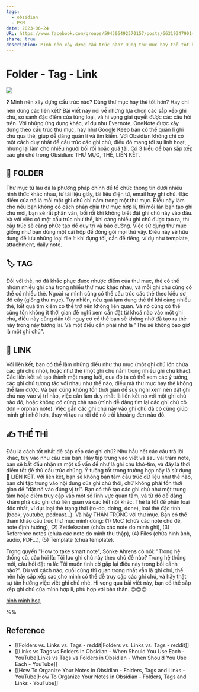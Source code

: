 ```yaml
---
tags:
  - obsidian
  - PKM
date: 2023-06-24
URL: https://www.facebook.com/groups/594306492570157/posts/663193479014791/
share: true
description: Mình nên xây dựng cấu trúc nào? Dùng thư mục hay thẻ tốt hơn? Hay chỉ nên dùng các liên kết?
---
```


# Folder - Tag - Link

![](https://i.imgur.com/VjkNBiE.jpg)


❓ Mình nên xây dựng cấu trúc nào? Dùng thư mục hay thẻ tốt hơn? Hay chỉ nên dùng các liên kết? Bài viết này nói về những lựa chọn các sắp xếp ghi chú, so sánh đặc điểm của từng loại, và hi vọng giải quyết được các câu hỏi trên. Với những ứng dụng khác, ví dụ như Evernote, OneNote được xây dựng theo cấu trúc thư mục, hay như Google Keep bạn có thể quản lí ghi chú qua thẻ, giúp dễ dàng quản lí và tìm kiếm. Với Obsidian không chỉ có một cách duy nhất để cấu trúc các ghi chú, điều đó mang tới sự linh hoạt, nhưng lại làm cho nhiều người bối rối hoặc quá tải. Có 3 kiểu để bạn sắp xếp các ghi chú trong Obsidian: THƯ MỤC, THẺ, LIÊN KẾT.

## 📂 FOLDER

Thư mục từ lâu đã là phương pháp chính để tổ chức thông tin dưới nhiều hình thức khác nhau, từ tài liệu giấy, tài liệu điện tử, email hay ghi chú. Đặc điểm của nó là mỗi một ghi chú chỉ nằm trong một thư mục. Điều này làm cho nếu bạn không có cách phân chia thư mục hợp lí, thì mỗi lần bạn tạo ghi chú mới, bạn sẽ rất phân vân, bối rối khi không biết đặt ghi chú này vào đâu. Và với việc có một cấu trúc như thế, khi càng nhiều ghi chú được tạo ra, thì cấu trúc sẽ càng phức tạp để duy trì và bảo dưỡng. Việc sử dụng thư mục giống như bạn dùng một cái hộp để đóng gói mọi thứ vậy. Điều này sẽ hữu dụng để lưu những loại file ít khi đụng tới, cần để riêng, ví dụ như template, attachment, daily note.

## 🏷️ TAG

Đối với thẻ, nó đã khắc phục được nhược điểm của thư mục, thẻ có thể nhóm nhiều ghi chú trong nhiều thư mục khác nhau, và mỗi ghi chú cũng có thể có nhiều thẻ. Ngoài ra mình cũng có thể cấu trúc các thẻ theo kiểu sơ đồ cây (giống thư mục). Tuy nhiên, nếu quá lạm dụng thẻ thì khi càng nhiều thẻ, kết quả tìm kiếm có thể trở nên không liên quan. Và nó cũng có thể cũng tốn không ít thời gian để nghĩ xem cần đặt từ khoá nào vào một ghi chú, điều này cũng dẫn tới nguy cơ có thể bạn sẽ không nhớ đã tạo ra thẻ này trong này tương lai. Và một điều cần phải nhớ là "Thẻ sẽ không bao giờ là một ghi chú".

## 🔗 LINK

Với liên kết, bạn có thể làm những điều như thư mục (một ghi chú lớn chứa các ghi chú nhỏ), hoặc như thẻ (một ghi chú nằm trong nhiều ghi chú khác). Các liên kết sẽ tạo thành một mạng lưới, qua đó ta có thể xem các ý tưởng, các ghi chú tương tác với nhau như thế nào, điều mà thư mục hay thẻ không thể làm được. Và bạn cũng không tốn thời gian để suy nghĩ xem nên đặt ghi chú này vào vị trí nào, việc cần làm duy nhất là liên kết nó với một ghi chú nào đó, hoặc không có cũng chả sao (mình dễ dàng tìm lại các ghi chú cô đơn - orphan note). Việc gắn các ghi chú này vào ghi chú đã có cũng giúp mình ghi nhớ hơn, thay vì tạo ra rồi để nó trôi khoảng đen nào đó.

## ✍ THẾ THÌ

Đâu là cách tốt nhất để sắp xếp các ghi chú? Như hầu hết các câu trả lời khác, tuỳ vào nhu cầu của bạn. Hãy tập trung vào viết và sau vài trăm note, bạn sẽ bắt đầu nhận ra một số vấn đề như là ghi chú khó-tìm, và đây là thời điểm tốt để thử cấu trúc chúng. Ý tưởng tốt trong trường hợp này là sử dụng 🔗 LIÊN KẾT. Với liên kết, bạn sẽ không bận tâm cấu trúc dữ liệu như thế nào, bạn chỉ tập trung vào nội dung của ghi chú thôi, chứ không phải tốn thời gian để "đặt nó vào đúng vị trí". Bạn có thể tạo các ghi chú như một trung tâm hoặc điểm truy cập vào một số lĩnh vực quan tâm, và từ đó dễ dàng khám phá các ghi chú liên quan và các kết nối khác. Thẻ là tốt để phân loại độc nhất, ví dụ: loại thẻ trạng thái (to-do, doing, done), loại thẻ đặc tính (book, youtube, podcast...). Và hãy THẬN TRỌNG với thư mục. Bạn có thể tham khảo cấu trúc thư mục mình dùng: (1) MoC (chứa các note chủ đề, note định hướng), (2) Zettleksaten (chứa các note do mình ghi), (3) Reference notes (chứa các note do mình thu thập), (4) Files (chứa hình ảnh, audio, PDF...), (5) Template (chứa template).

Trong quyển "How to take smart note", Sönke Ahrens có nói: "Trong hệ thống cũ, câu hỏi là: Tôi lưu ghi chú này theo chủ đề nào? Trong hệ thống mới, câu hỏi đặt ra là: Tôi muốn tình cờ gặp lại điều này trong bối cảnh nào?". Dù với cách nào, cuối cùng thì quan trọng nhất vẫn là ghi chú, thế nên hãy sắp xếp sao cho mình có thể dễ truy cập các ghi chú, và hãy thật sự tận hưởng việc viết ghi chú nhé. Hi vọng qua bài viết này, bạn có thể sắp xếp ghi chú của mình hợp lí, phù hợp với bản thân. 😊😊😊

[hình minh hoạ](https://www.reddit.com/r/ObsidianMD/comments/vofakc/folders_vs_links_vs_tags/)

%%
## Reference
- [[Folders vs. Links vs. Tags -  reddit|Folders vs. Links vs. Tags -  reddit]]
- [[Links vs Tags vs Folders in Obsidian -  When Should You Use Each - YouTube|Links vs Tags vs Folders in Obsidian -  When Should You Use Each - YouTube]]
- [[How To Organize Your Notes in Obsidian - Folders, Tags and Links - YouTube|How To Organize Your Notes in Obsidian - Folders, Tags and Links - YouTube]]
